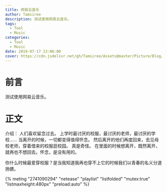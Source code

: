 ```yaml
---
title: 网易云音乐
author: Tamsiree
description: 测试使用网易云音乐。
tags:
  - Tool
  - Music
categories:
  - Tool
  - Music
date: 2019-07-17 13:06:00
cover: https://cdn.jsdelivr.net/gh/Tamsiree/Assets@master/Picture/Blog/Cover/01a8d459148e16a801216a3e6d47b2.jpg
---
```


# 前言
测试使用网易云音乐。

# 正文
介绍： 人们喜欢留念过去。
上学时最讨厌的校服，最讨厌的老师，最讨厌的学校……
当离开的时候，一切都变得值得怀念。
然后离开的他们再度回来，去见母校老师，穿着借来的校服逛校园。
真是奇怪。
在里面的时候想离开，既然离开，就再也不想回去。怀念，是没有用的。

你什么时候最爱穿校服？是当我知道我再也穿不上它的时候我们以青春的名义分道扬镳。

<link rel="stylesheet" href="https://cdn.jsdelivr.net/npm/aplayer@1.10/dist/APlayer.min.css">
<script src="https://cdn.jsdelivr.net/npm/aplayer@1.10/dist/APlayer.min.js"></script>
<script src="https://cdn.jsdelivr.net/npm/meting@1.2/dist/Meting.min.js"></script>

{% meting "2741090294" "netease" "playlist" "listfolded" "mutex:true" "listmaxheight:480px" "preload:auto" %}
